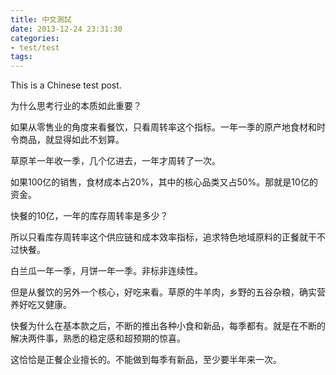 ```yaml
---
title: 中文測試
date: 2013-12-24 23:31:30
categories:
- test/test
tags:
---
```


This is a Chinese test post.

为什么思考行业的本质如此重要？

如果从零售业的角度来看餐饮，只看周转率这个指标。一年一季的原产地食材和时令商品，就显得如此不划算。

草原羊一年收一季，几个亿进去，一年才周转了一次。

如果100亿的销售，食材成本占20%，其中的核心品类又占50%。那就是10亿的资金。

快餐的10亿，一年的库存周转率是多少？

所以只看库存周转率这个供应链和成本效率指标，追求特色地域原料的正餐就干不过快餐。

白兰瓜一年一季，月饼一年一季。非标非连续性。

但是从餐饮的另外一个核心，好吃来看。草原的牛羊肉，乡野的五谷杂粮，确实营养好吃又健康。

快餐为什么在基本款之后，不断的推出各种小食和新品，每季都有。就是在不断的解决两件事，熟悉的稳定感和超预期的惊喜。

这恰恰是正餐企业擅长的。不能做到每季有新品，至少要半年来一次。
